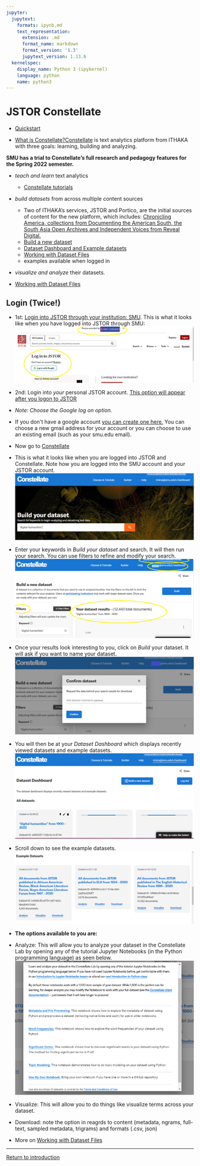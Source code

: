 ```yaml
---
jupyter:
  jupytext:
    formats: ipynb,md
    text_representation:
      extension: .md
      format_name: markdown
      format_version: '1.3'
      jupytext_version: 1.13.6
  kernelspec:
    display_name: Python 3 (ipykernel)
    language: python
    name: python3
---
```


# JSTOR Constellate

* [Quickstart](https://constellate.org/news/user-quick-start)

* [What is Constellate?](https://constellate.org/docs/what-is-constellate/)[Constellate](https://labs.jstor.org/projects/text-mining/) is text analytics platform from ITHAKA with three goals:  learning, building and analyzing.

**SMU has a trial to Constellate’s full research and pedagogy features for the Spring 2022 semester.** 
  
  * *teach and learn* text analytics
    * [Constellate tutorials](https://constellate.org/tutorials/)
  
  * *build datasets* from across multiple content sources
     * Two of ITHAKA’s services, JSTOR and Portico, are the initial sources of content for the new platform, which includes: [Chronicling America, collections from Documenting the American South, the South Asia Open Archives and Independent Voices from Reveal Digital.](https://constellate.org/docs/data-sources/)  
    * [Build a new dataset](https://constellate.org/builder/)  
    * [Dataset Dashboard and Example datasets](https://constellate.org/dataset/dashboard/)
    * [Working with Dataset Files](https://constellate.org/tutorials/working-with-dataset-files)
    * examples available when logged in 
  
   * *visualize and analyze* their datasets.
  *  [Working with Dataset Files](https://constellate.org/tutorials/working-with-dataset-files)

<!-- #endregion -->


## Login (Twice!)   
* 1st: [Login into JSTOR through your institution: SMU](https://login.proxy.libraries.smu.edu/login?url=https://www.jstor.org/). 
This is what it looks like when you have logged into JSTOR through SMU:
[![JSTOR through SMU](https://github.com/SouthernMethodistUniversity/introTDM/blob/main/images/loginjstor.PNG)](https://github.com/SouthernMethodistUniversity/introTDM/blob/main/images/loginjstor.PNG)

* 2nd: Login into *your* personal JSTOR account. [This option will appear after you logon to JSTOR](https://www-jstor-org.proxy.libraries.smu.edu/action/showLogin?redirectUri=/)  
* *Note: Choose the Google log on option.*

* If you don't have a google account [you can create one here.](https://accounts.google.com/signup/v2/webcreateaccount?hl=en&flowName=GlifWebSignIn&flowEntry=SignUp) You can choose a new gmail address for your account or you can choose to use an existing email (such as your smu.edu email).

* Now go to [Constellate](https://constellate.org/)

* This is what it looks like when you are logged into JSTOR and Constellate. Note how you are logged into the SMU account and your JSTOR account.[![logged into JSTOR and Constellate](https://github.com/SouthernMethodistUniversity/introTDM/blob/main/images/loginconstellate.PNG)](https://github.com/SouthernMethodistUniversity/introTDM/blob/main/images/loginconstellate.PNG)

* Enter your keywords in *Build your dataset* and search. It will then run your search. You can use filters to refine and modify your search.
[![Build](https://github.com/SouthernMethodistUniversity/introTDM/blob/main/images/buildconstellate.PNG)](https://github.com/SouthernMethodistUniversity/introTDM/blob/main/images/buildconstellate.PNG)

* Once your results look interesting to you, click on *Build* your dataset. It will ask if you want to name your dataset.
[![name dataset](https://github.com/SouthernMethodistUniversity/introTDM/blob/main/images/buildconstellate2.PNG)](https://github.com/SouthernMethodistUniversity/introTDM/blob/main/images/buildconstellate2.PNG)

* You will then be at your *Dataset Dashboard* which displays recently viewed datasets and example datasets.
[![dataset dashboard](https://github.com/SouthernMethodistUniversity/introTDM/blob/main/images/buildconstellate3.PNG)](https://github.com/SouthernMethodistUniversity/introTDM/blob/main/images/buildconstellate3.PNG)

* Scroll down to see the example datasets. 
[![dataset dashboard](https://github.com/SouthernMethodistUniversity/introTDM/blob/main/images/buildconstellate4.PNG)](https://github.com/SouthernMethodistUniversity/introTDM/blob/main/images/buildconstellate4.PNG)

* **The options available to you are:** 
* Analyze: This will allow you to analyze your dataset in the Constellate Lab by opening any of the tutorial Jupyter Notebooks (in the Python programming language) as seen below.
[![Analyze](https://github.com/SouthernMethodistUniversity/introTDM/blob/main/images/analyzeconstellate.PNG)](https://github.com/SouthernMethodistUniversity/introTDM/blob/main/images/analyzeconstellate.PNG)
* Visualize: This will allow you to do things like visualize terms across your dataset.
* Download: note the option in reagrds to content (metadata, ngrams, full-text, sampled metadata, trigrams) and formats (.csv, json)

* More on [Working with Dataset Files](https://constellate.org/tutorials/working-with-dataset-files)


-----
[Return to introduction](https://github.com/SouthernMethodistUniversity/introTDM)
